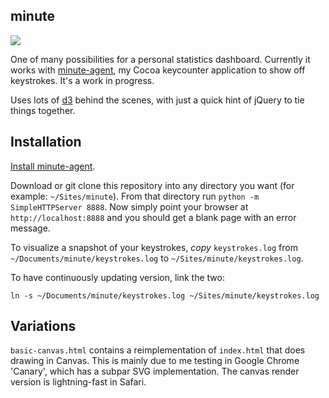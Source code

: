 ## minute

![](http://macwright.org/graphics/minute_new.png)

One of many possibilities for a personal statistics dashboard. Currently
it works with [minute-agent](https://github.com/tmcw/minute-agent), my
Cocoa keycounter application to show off keystrokes. It's a work in progress.

Uses lots of [d3](http://mbostock.github.com/d3/) behind the scenes,
with just a quick hint of jQuery to tie things together.

## Installation

[Install minute-agent](https://github.com/tmcw/minute-agent).

Download or git clone this repository into any directory you want (for example: `~/Sites/minute`). From that directory run `python -m SimpleHTTPServer 8888`. Now simply point your browser at `http://localhost:8888` and you should get a blank page with an error message.

To visualize a snapshot of your keystrokes, _copy_ `keystrokes.log`
from `~/Documents/minute/keystrokes.log` to `~/Sites/minute/keystrokes.log`.

To have continuously updating version, link the two:

    ln -s ~/Documents/minute/keystrokes.log ~/Sites/minute/keystrokes.log

## Variations

`basic-canvas.html` contains a reimplementation of `index.html` that does
drawing in Canvas. This is mainly due to me testing in Google Chrome 'Canary',
which has a subpar SVG implementation. The canvas render version is lightning-fast
in Safari.

